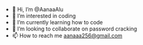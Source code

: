 - 👋 Hi, I’m @AanaaAlu
- 👀 I’m interested in coding
- 🌱 I’m currently learning how to code
- 💞️ I’m looking to collaborate on password cracking
- 📫 How to reach me aanaaa256@gmail.com

<!---
AanaaAli277/AanaaAli277 is a ✨ special ✨ repository because its `README.md` (this file) appears on your GitHub profile.
You can click the Preview link to take a look at your changes.
--->
